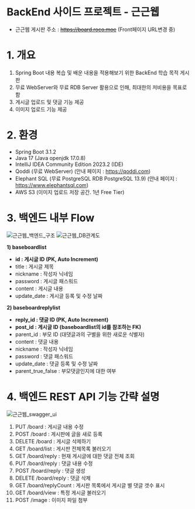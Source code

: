 # BackEnd 사이드 프로젝트 - 근근웹

- 근근웹 게시판 주소 : ~~https://board.roco.moe~~ (Front페이지 URL변경 중)

# 1. 개요
1) Spring Boot 내용 복습 및 배운 내용을 적용해보기 위한 BackEnd 학습 목적 게시판
2) 무료 WebServer와 무료 RDB Server 활용으로 인해, 최대한의 저비용을 목표로 함 
3) 게시글 업로드 및 댓글 기능 제공
4) 이미지 업로드 기능 제공

# 2. 환경
- Spring Boot 3.1.2
- Java 17 (Java openjdk 17.0.8)
- IntelliJ IDEA Community Edition 2023.2 (IDE)
- Qoddi (무료 WebServer) (안내 페이지 : https://qoddi.com)
- Elephant SQL (무료 PostgreSQL RDB PostgreSQL 13.9) (안내 페이지 : https://www.elephantsql.com)
- AWS S3 (이미지 업로드 저장 공간. 1년 Free Tier)

# 3. 백엔드 내부 Flow
![근근웹_백엔드_구조](https://github.com/KimHyungkeun/makeboard_sideproject/assets/12759500/7013140a-3933-48e8-a22f-3b6bc59b4489)
![근근웹_DB관계도](https://github.com/KimHyungkeun/makeboard_sideproject/assets/12759500/5aa90ad3-fe08-4591-a1ac-e4b46333a376)

**1) baseboardlist**
  - **id : 게시글 ID (PK, Auto Increment)**
  - title : 게시글 제목
  - nickname : 작성자 닉네임
  - password : 게시글 패스워드 
  - content : 게시글 내용
  - update_date : 게시글 등록 및 수정 날짜

**2) baseboardreplylist**
  - **reply_id : 댓글 ID (PK, Auto Increment)** 
  - **post_id : 게시글 ID (baseboardlist의 id를 참조하는 FK)** 
  - parent_id : 부모 ID (대댓글과의 구별을 위한 새로운 식별자)
  - content : 댓글 내용
  - nickname : 작성자 닉네임
  - password : 댓글 패스워드
  - update_date : 댓글 등록 및 수정 날짜
  - parent_true_false : 부모댓글인지에 대한 여부

# 4. 백엔드 REST API 기능 간략 설명
![근근웹_swagger_ui](https://github.com/KimHyungkeun/makeboard_sideproject/assets/12759500/7e225d80-5312-4a3b-a5ad-2206ea4e5d57)
1) PUT /board : 게시글 내용 수정
2) POST /board : 게시판에 글을 새로 등록
3) DELETE /board : 게시글 삭제하기
4) GET /board/list : 게시판 전체목록 불러오기
5) GET /board/reply : 현재 게시글에 대한 댓글 전체 조회
6) PUT /board/reply : 댓글 내용 수정
7) POST /board/reply : 댓글 생성
8) DELETE /board/reply : 댓글 삭제
9) GET /board/replyCount : 게시판 목록에서 게시글 별 댓글 갯수 표시
10) GET /board/view : 특정 게시글 불러오기
11) POST /image : 이미지 파일 첨부
